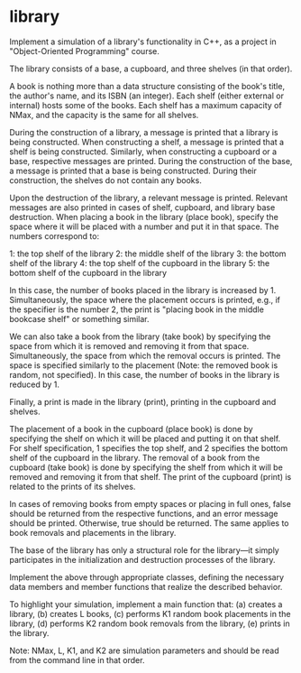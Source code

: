 # library
Implement a simulation of a library's functionality in C++, as a project in "Object-Oriented Programming" course.

The library consists of a base, a cupboard, and three shelves (in that order).

A book is nothing more than a data structure consisting of the book's title, the author's name, and its ISBN (an integer). Each shelf (either external or internal) hosts some of the books. Each shelf has a maximum capacity of NMax, and the capacity is the same for all shelves.

During the construction of a library, a message is printed that a library is being constructed. When constructing a shelf, a message is printed that a shelf is being constructed. Similarly, when constructing a cupboard or a base, respective messages are printed. During the construction of the base, a message is printed that a base is being constructed. During their construction, the shelves do not contain any books.

Upon the destruction of the library, a relevant message is printed. Relevant messages are also printed in cases of shelf, cupboard, and library base destruction. When placing a book in the library (place book), specify the space where it will be placed with a number and put it in that space. The numbers correspond to:

1: the top shelf of the library
2: the middle shelf of the library
3: the bottom shelf of the library
4: the top shelf of the cupboard in the library
5: the bottom shelf of the cupboard in the library

In this case, the number of books placed in the library is increased by 1. Simultaneously, the space where the placement occurs is printed, e.g., if the specifier is the number 2, the print is "placing book in the middle bookcase shelf" or something similar.

We can also take a book from the library (take book) by specifying the space from which it is removed and removing it from that space. Simultaneously, the space from which the removal occurs is printed. The space is specified similarly to the placement (Note: the removed book is random, not specified). In this case, the number of books in the library is reduced by 1.

Finally, a print is made in the library (print), printing in the cupboard and shelves.

The placement of a book in the cupboard (place book) is done by specifying the shelf on which it will be placed and putting it on that shelf. For shelf specification, 1 specifies the top shelf, and 2 specifies the bottom shelf of the cupboard in the library. The removal of a book from the cupboard (take book) is done by specifying the shelf from which it will be removed and removing it from that shelf. The print of the cupboard (print) is related to the prints of its shelves.

In cases of removing books from empty spaces or placing in full ones, false should be returned from the respective functions, and an error message should be printed. Otherwise, true should be returned. The same applies to book removals and placements in the library.

The base of the library has only a structural role for the library—it simply participates in the initialization and destruction processes of the library.

Implement the above through appropriate classes, defining the necessary data members and member functions that realize the described behavior.

To highlight your simulation, implement a main function that:
(a) creates a library,
(b) creates L books,
(c) performs K1 random book placements in the library,
(d) performs K2 random book removals from the library,
(e) prints in the library.

Note: NMax, L, K1, and K2 are simulation parameters and should be read from the command line in that order.
